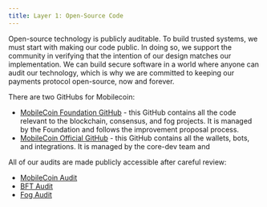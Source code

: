 ```yaml
---
title: Layer 1: Open-Source Code
---
```

Open-source technology is publicly auditable. To build trusted systems, we must start with making our code public. In doing so, we support the community in verifying that the intention of our design matches our implementation. We can build secure software in a world where anyone can audit our technology, which is why we are committed to keeping our payments protocol open-source, now and forever.

There are two GitHubs for Mobilecoin:
- [MobileCoin Foundation GitHub](https://github.com/mobilecoinfoundation/) - this GitHub contains all the code relevant to the blockchain, consensus, and fog projects. It is managed by the Foundation and follows the improvement proposal process.
- [MobileCoin Official GitHub](https://github.com/mobilecoinofficial/) - this GitHub contains all the wallets, bots, and integrations. It is managed by the core-dev team and 

All of our audits are made publicly accessible after careful review:
- [MobileCoin Audit](https://github.com/trailofbits/publications/blob/master/reviews/Mobilecoin.pdf)
- [BFT Audit](https://github.com/trailofbits/publications/blob/master/reviews/MobileCoinBFT.pdf)
- [Fog Audit](https://github.com/trailofbits/publications/blob/master/reviews/MobilecoinFog.pdf)
